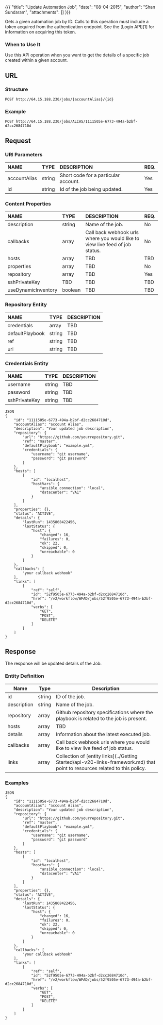 {{{ "title": "Update Automation Job", "date": "08-04-2015", "author": "Shan Sundaram", "attachments": [] }}}

Gets a given automation job by ID. Calls to this operation must include a token acquired from the authentication endpoint. See the \[Login API\]\[1\] for information on acquiring this token.

### When to Use It

Use this API operation when you want to get the details of a specific job created within a given account.

## URL

### Structure

    POST http://64.15.188.230/jobs/{accountAlias}/{id}

### Example

    POST http://64.15.188.230/jobs/ALIAS/1111505e-6773-494a-b2bf-d2cc2684710d

## Request

### URI Parameters

| NAME         | TYPE   | DESCRIPTION                         | REQ. |
| :------------ | :------ | :----------------------------------- | :---- |
| accountAlias | string | Short code for a particular account. | Yes  |
| id | string | Id of the job being updated. | Yes   |

### Content Properties

| NAME         | TYPE   | DESCRIPTION                         | REQ. |
| :------------ | :------ | :----------------------------------- | :---- |
| description | string | Name of the job. | No |
| callbacks | array | Call back webhook urls where you would like to view live feed of job status. | No |
| hosts | array | TBD | TBD |
| properties | array | TBD | No |
| repository | array | TBD | Yes |
| sshPrivateKey | TBD | TBD | TBD |
| useDynamicInventory | boolean | TBD | TBD |

### Repository Entity
| NAME         | TYPE   | DESCRIPTION                         |
| :------------ | :------ | :----------------------------------- |
| credentials | array | TBD | No |
| defaultPlaybook | string | TBD | TBD |
| ref | string | TBD | TBD |
| url | string | TBD | TBD |

### Credentials Entity
| NAME         | TYPE   | DESCRIPTION                         |
| :------------ | :------ | :----------------------------------- |
| username | string | TBD | TBD |
| password | string | TBD | TBD |
| sshPrivateKey | string | TBD | TBD |

    JSON
    {
        "id": "1111505e-6773-494a-b2bf-d2cc2684710d",
        "accountAlias": "account Alias",
        "description": "Your updated job description",
        "repository": {
            "url": "https://github.com/yourrepository.git",
            "ref": "master",
            "defaultPlaybook": "example.yml",
            "credentials": {
                "username": "git username",
                "password": "git password"
            }
        },
        "hosts": [
            {
                "id": "localhost",
                "hostVars": {
                    "ansible_connection": "local",
                    "datacenter": "VA1"
                }
            }
        ],
        "properties": {},
        "status": "ACTIVE",
        "details": {
            "lastRun": 1435868422456,
            "lastStatus": {
                "host": {
                    "changed": 16,
                    "failures": 0,
                    "ok": 22,
                    "skipped": 0,
                    "unreachable": 0
                }
            }
        },
        "callbacks": [
            "your callback webhook"
        ],
        "links": [
            {
                "ref": "self",
                "id": "52f9505e-6773-494a-b2bf-d2cc2684710d",
                "href": "/v2/workflow/WFAD/jobs/52f9505e-6773-494a-b2bf-d2cc2684710d",
                "verbs": [
                    "GET",
                    "POST",
                    "DELETE"
                ]
            }
        ]
    }

## Response

The response will be updated details of the Job.

### Entity Definition

| Name        | Type   | Description |
| ----------- | ------ | -- |
| id          | string | ID of the job. |
| description | string | Name of the job. |
| repository  | array  | Github repository specifications where the playbook is related to the job is present. |
| hosts       | array  | TBD |
| details     | array  | Information about the latest executed job. |
| callbacks   | array  | Call back webhook urls where you would like to view live feed of job status. |
| links       | array  | Collection of \[entity links\](../Getting Started/api-v20-links-framework.md) that point to resources related to this policy. |

### Examples

    JSON
    {
        "id": "1111505e-6773-494a-b2bf-d2cc2684710d",
        "accountAlias": "account Alias",
        "description": "Your updated job description",
        "repository": {
            "url": "https://github.com/yourrepository.git",
            "ref": "master",
            "defaultPlaybook": "example.yml",
            "credentials": {
                "username": "git username",
                "password": "git password"
            }
        },
        "hosts": [
            {
                "id": "localhost",
                "hostVars": {
                    "ansible_connection": "local",
                    "datacenter": "VA1"
                }
            }
        ],
        "properties": {},
        "status": "ACTIVE",
        "details": {
            "lastRun": 1435868422456,
            "lastStatus": {
                "host": {
                    "changed": 16,
                    "failures": 0,
                    "ok": 22,
                    "skipped": 0,
                    "unreachable": 0
                }
            }
        },
        "callbacks": [
            "your callback webhook"
        ],
        "links": [
            {
                "ref": "self",
                "id": "52f9505e-6773-494a-b2bf-d2cc2684710d",
                "href": "/v2/workflow/WFAD/jobs/52f9505e-6773-494a-b2bf-d2cc2684710d",
                "verbs": [
                    "GET",
                    "POST",
                    "DELETE"
                ]
            }
        ]
    }
